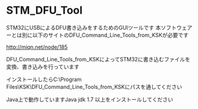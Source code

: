 # STM_DFU_Tool
STM32にUSBによるDFU書き込みをするためのGUIツールです
本ソフトウェアーとは別に以下のサイトのDFU_Command_Line_Tools_from_KSKが必要です

http://miqn.net/node/185

DFU_Command_Line_Tools_from_KSKによってSTM32に書き込むファイルを変換、書き込みを行っています

インストールしたらC:\Program Files\KSK\DFU_Command_Line_Tools_from_KSKにパスを通してください

Java上で動作していますJava jdk 1.7 以上をインストールしてください
